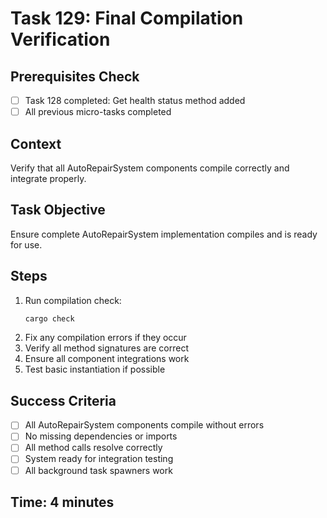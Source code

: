 # Task 129: Final Compilation Verification

## Prerequisites Check
- [ ] Task 128 completed: Get health status method added
- [ ] All previous micro-tasks completed

## Context
Verify that all AutoRepairSystem components compile correctly and integrate properly.

## Task Objective
Ensure complete AutoRepairSystem implementation compiles and is ready for use.

## Steps
1. Run compilation check:
   ```bash
   cargo check
   ```
2. Fix any compilation errors if they occur
3. Verify all method signatures are correct
4. Ensure all component integrations work
5. Test basic instantiation if possible

## Success Criteria
- [ ] All AutoRepairSystem components compile without errors
- [ ] No missing dependencies or imports
- [ ] All method calls resolve correctly
- [ ] System ready for integration testing
- [ ] All background task spawners work

## Time: 4 minutes